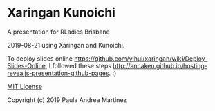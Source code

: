 # Xaringan Kunoichi
A presentation for RLadies Brisbane 

2019-08-21 using Xaringan and Kunoichi.

To deploy slides online https://github.com/yihui/xaringan/wiki/Deploy-Slides-Online, I followed these steps http://annaken.github.io/hosting-revealjs-presentation-github-pages. :)


[MIT License](LICENSE.md)

Copyright (c) 2019 Paula Andrea Martinez


